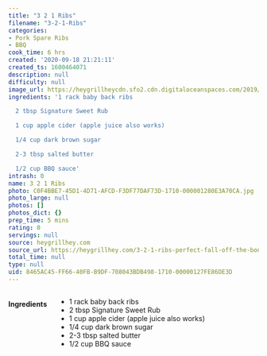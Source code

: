 ```yaml
---
title: "3 2 1 Ribs"
filename: "3-2-1-Ribs"
categories:
- Pork Spare Ribs
- BBQ
cook_time: 6 hrs
created: '2020-09-18 21:21:11'
created_ts: 1600464071
description: null
difficulty: null
image_url: https://heygrillheycdn.sfo2.cdn.digitaloceanspaces.com/2019/06/Copy-of-how-to-make_-1-683x1024.jpg
ingredients: '1 rack baby back ribs

  2 tbsp Signature Sweet Rub

  1 cup apple cider (apple juice also works)

  1/4 cup dark brown sugar

  2-3 tbsp salted butter

  1/2 cup BBQ sauce'
intrash: 0
name: 3 2 1 Ribs
photo: C0F4BBE7-45D1-4D71-AFCD-F3DF77DAF73D-1710-000001280E3A70CA.jpg
photo_large: null
photos: []
photos_dict: {}
prep_time: 5 mins
rating: 0
servings: null
source: heygrillhey.com
source_url: https://heygrillhey.com/3-2-1-ribs-perfect-fall-off-the-bone-ribs/
total_time: null
type: null
uid: 8465AC45-FF66-40FB-B9DF-708043BDB498-1710-00000127FE86DE3D
---
```

<div class="large-8 medium-7 columns" id="writeup">	</div><!-- #writeup -->
</div><!-- #row-one -->
<div class="row" id="row-two">	<div class="medium-4 small-5 columns"><h4 id="ingredients">Ingredients</h4><div class="box box-ingredients content"><ul>
<li>1 rack baby back ribs</li>
<li>2 tbsp Signature Sweet Rub</li>
<li>1 cup apple cider (apple juice also works)</li>
<li>1/4 cup dark brown sugar</li>
<li>2-3 tbsp salted butter</li>
<li>1/2 cup BBQ sauce</li>
</ul>
</div>	</div>	<div class="medium-6 small-7 columns">	</div>